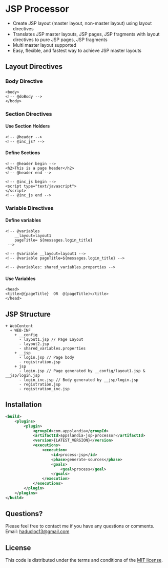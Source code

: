 # JSP Processor

 - Create JSP layout (master layout, non-master layout) using layout directives
 - Translates JSP master layouts, JSP pages, JSP fragments with layout directives to pure JSP pages, JSP fragments
 - Multi master layout supported
 - Easy, flexible, and fastest way to achieve JSP master layouts 
 
## Layout Directives

### Body Directive 
```
<body>
<!-- @doBody -->
</body>
```
### Section Directives
#### Use Section Holders
```
<!-- @header -->
<!-- @inc_js? -->
```
#### Define Sections
```
<!-- @header begin -->
<h2>This is a page header</h2>
<!-- @header end -->
```
```
<!-- @inc_js begin -->
<script type="text/javascript">
</script>
<!-- @inc_js end -->
```

### Variable Directives
#### Define variables
```
<!-- @variables
    __layout=layout1
    pageTitle= ${messages.login_title}
 -->
```
```
<!-- @variable __layout=layout1 -->
<!-- @variable pageTitle=${messages.login_title} -->
```
```
<!-- @variables: shared_variables.properties -->
```
#### Use Variables
```
<head>
<title>@{pageTitle}  OR  @(pageTitle)</title>
</head>
```

## JSP Structure
```
+ WebContent
  + WEB-INF
    + __config
      - layout1.jsp // Page Layout
      - layout2.jsp
      - shared_variables.properties
    + __jsp
      - login.jsp // Page body
      - registration.jsp
    + jsp
      - login.jsp // Page generated by __config/layout1.jsp & __jsp/login.jsp
      - login_inc.jsp // Body generated by __jsp/login.jsp
      - registration.jsp
      - registration_inc.jsp
```
## Installation

```XML
<build>
	<plugins>
		<plugin>
			<groupId>com.appslandia</groupId>
			<artifactId>appslandia-jsp-processor</artifactId>
			<version>{LATEST_VERSION}</version>
			<executions>
				<execution>
					<id>process-jsp</id>
					<phase>generate-sources</phase>
					<goals>
						<goal>process</goal>
					</goals>
				</execution>
			</executions>
		</plugin>
	</plugins>
</build>
```

## Questions?
Please feel free to contact me if you have any questions or comments.
Email: haducloc13@gmail.com

## License
This code is distributed under the terms and conditions of the [MIT license](LICENSE).